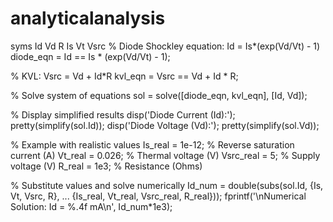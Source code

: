 # analyticalanalysis
syms Id Vd R Is Vt Vsrc
% Diode Shockley equation: Id = Is*(exp(Vd/Vt) - 1)
diode_eqn = Id == Is * (exp(Vd/Vt) - 1);  

% KVL: Vsrc = Vd + Id*R
kvl_eqn = Vsrc == Vd + Id * R;  

% Solve system of equations
sol = solve([diode_eqn, kvl_eqn], [Id, Vd]);  

% Display simplified results
disp('Diode Current (Id):');
pretty(simplify(sol.Id));
disp('Diode Voltage (Vd):');
pretty(simplify(sol.Vd));  

% Example with realistic values
Is_real = 1e-12;  % Reverse saturation current (A)
Vt_real = 0.026;  % Thermal voltage (V)
Vsrc_real = 5;     % Supply voltage (V)
R_real = 1e3;     % Resistance (Ohms)  

% Substitute values and solve numerically
Id_num = double(subs(sol.Id, {Is, Vt, Vsrc, R}, ...
                    {Is_real, Vt_real, Vsrc_real, R_real}));
fprintf('\nNumerical Solution: Id = %.4f mA\n', Id_num*1e3);
